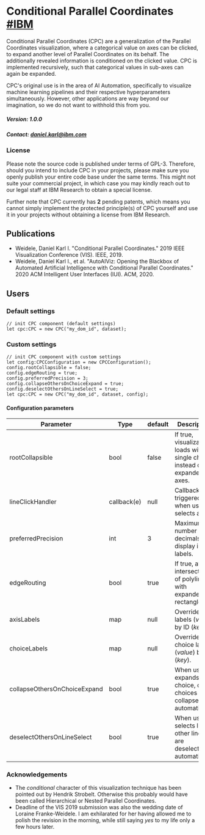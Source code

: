 # Conditional Parallel Coordinates [#IBM]( https://github.com/IBM )

Conditional Parallel Coordinates (CPC) are a generalization of the Parallel Coordinates visualization, where 
a categorical value on axes can be clicked, to expand another level of Parallel Coordinates on its behalf. The
additionally revealed information is conditioned on the clicked value. CPC is implemented recursively, 
such that categorical values in sub-axes can again be expanded.

CPC's original use is in the area of AI Automation, specifically to visualize machine learning pipelines and 
their respective hyperparameters simultaneously. However, other applications are way beyond our imagination, 
so we do not want to withhold this from you.

##### Version: 1.0.0

##### Contact: daniel.karl@ibm.com

### License
Please note the source code is published under terms of GPL-3. Therefore, should you intend to include CPC in your projects,
please make sure you openly publish your entire code base under the same terms. This might not suite your commercial project,
in which case you may kindly reach out to our legal staff at IBM Research to obtain a special license.

Further note that CPC currently has **2** pending patents, which means you cannot simply implement the protected principle(s)
of CPC yourself and use it in your projects without obtaining a license from IBM Research.

## Publications
- Weidele, Daniel Karl I. "Conditional Parallel Coordinates." 2019 IEEE Visualization Conference (VIS). IEEE, 2019.
- Weidele, Daniel Karl I., et al. "AutoAIViz: Opening the Blackbox of Automated Artificial Intelligence with Conditional Parallel Coordinates." 2020 ACM Intelligent User Interfaces (IUI). ACM, 2020.

## Users
### Default settings
```
// init CPC component (default settings)
let cpc:CPC = new CPC("my_dom_id", dataset);
```

### Custom settings
```
// init CPC component with custom settings
let config:CPCConfiguration = new CPCConfiguration();
config.rootCollapsible = false;
config.edgeRouting = true;
config.preferredPrecision = 3;
config.collapseOthersOnChoiceExpand = true;
config.deselectOthersOnLineSelect = true;
let cpc:CPC = new CPC("my_dom_id", dataset, config);
```

#### Configuration parameters

| Parameter | Type | default | Description | Since |
|---|---|---|---|---|
| rootCollapsible | bool | false | If true, visualization loads with a single choice, instead of expanded axes. | v1.0.0 |
| lineClickHandler | callback(e) | null | Callback, triggered when user selects a line. | v1.0.0 |
| preferredPrecision | int | 3 | Maximum number of decimals to display in labels. | v1.0.0 |
| edgeRouting | bool | true | If true, avoids intersections of polylines with expanded rectangles. | v1.0.0 |
| axisLabels | map | null | Override axis labels (*value*) by ID (*key*). | v1.0.0 |
| choiceLabels | map | null | Override choice labels (*value*) by ID (*key*). | v1.0.0 |
| collapseOthersOnChoiceExpand | bool | true | When user expands a choice, other choices are collapsed automatically. | v1.0.0 |
| deselectOthersOnLineSelect | bool | true | When user selects line, other lines are deselected automatically. | v1.0.0 |

### Acknowledgements
* The *conditional* character of this visualization technique has been pointed out by Hendrik Strobelt. Otherwise this probably would 
have been called Hierarchical or Nested Parallel Coordinates.
* Deadline of the VIS 2019 submission was also the wedding date of Loraine Franke-Weidele. I am exhilarated for her having allowed me
to polish the revision in the morning, while still saying *yes* to my life only a few hours later.
